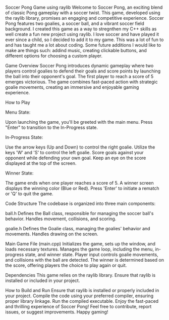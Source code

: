 Soccer Pong Game using raylib
Welcome to Soccer Pong, an exciting blend of classic Pong gameplay with a soccer twist. This game, developed using the raylib library, promises an engaging and competitive experience. Soccer Pong features two goalies, a soccer ball, and a vibrant soccer field background. I created this game as a way to stregnthen my C++ skills as well create a fun new project using raylib. I love soccer and have played it ever since a child, so I decided to add it to my game. This was a lot of fun to and has taught me a lot about coding. Some future additions I would like to make are things such: addind music, creating clickable buttons, and different options for choosing a custom player.

Game Overview
Soccer Pong introduces dynamic gameplay where two players control goalies to defend their goals and score points by launching the ball into their opponent's goal. The first player to reach a score of 5 emerges victorious. The game combines fast-paced action with strategic goalie movements, creating an immersive and enjoyable gaming experience.

How to Play

Menu State:

Upon launching the game, you'll be greeted with the main menu.
Press "Enter" to transition to the In-Progress state.

In-Progress State:

Use the arrow keys (Up and Down) to control the right goalie.
Utilize the keys 'W' and 'S' to control the left goalie.
Score goals against your opponent while defending your own goal.
Keep an eye on the score displayed at the top of the screen.

Winner State:

The game ends when one player reaches a score of 5.
A winner screen displays the winning color (Blue or Red).
Press 'Enter' to initiate a rematch or 'Q' to quit the game.

Code Structure
The codebase is organized into three main components:

ball.h
Defines the Ball class, responsible for managing the soccer ball's behavior.
Handles movement, collisions, and scoring.

goalie.h
Defines the Goalie class, managing the goalies' behavior and movements.
Handles drawing on the screen.

Main Game File (main.cpp)
Initializes the game, sets up the window, and loads necessary textures.
Manages the game loop, including the menu, in-progress state, and winner state.
Player input controls goalie movements, and collisions with the ball are detected.
The winner is determined based on the score, offering players the choice to play again or quit.

Dependencies
This game relies on the raylib library. Ensure that raylib is installed or included in your project.

How to Build and Run
Ensure that raylib is installed or properly included in your project.
Compile the code using your preferred compiler, ensuring proper library linkage.
Run the compiled executable.
Enjoy the fast-paced and thrilling experience of Soccer Pong! Feel free to contribute, report issues, or suggest improvements. Happy gaming!
